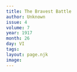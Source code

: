 ```yaml
---
title: The Bravest Battle
author: Unknown
issue: 4
volume: 7
year: 1917
month: 26
day: VI
tags:
layout: page.njk
image:
---
```



